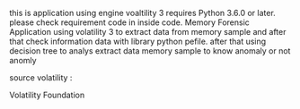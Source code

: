 this is application using engine voaltility 3 requires Python 3.6.0 or later. please check requirement code in  inside code. 
Memory Forensic Application using volatility 3 to extract data from memory sample and after that check information data with library python pefile. after that using decision tree to analys extract data memory sample to know anomaly or not anomly




source volatility : 

Volatility Foundation

